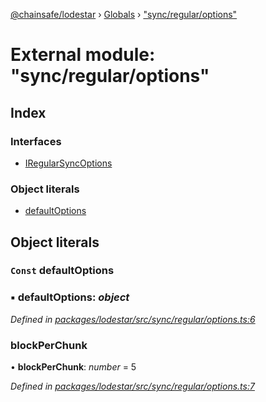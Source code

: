 [@chainsafe/lodestar](../README.md) › [Globals](../globals.md) › ["sync/regular/options"](_sync_regular_options_.md)

# External module: "sync/regular/options"

## Index

### Interfaces

* [IRegularSyncOptions](../interfaces/_sync_regular_options_.iregularsyncoptions.md)

### Object literals

* [defaultOptions](_sync_regular_options_.md#const-defaultoptions)

## Object literals

### `Const` defaultOptions

### ▪ **defaultOptions**: *object*

*Defined in [packages/lodestar/src/sync/regular/options.ts:6](https://github.com/ChainSafe/lodestar/blob/3dee40678/packages/lodestar/src/sync/regular/options.ts#L6)*

###  blockPerChunk

• **blockPerChunk**: *number* = 5

*Defined in [packages/lodestar/src/sync/regular/options.ts:7](https://github.com/ChainSafe/lodestar/blob/3dee40678/packages/lodestar/src/sync/regular/options.ts#L7)*
